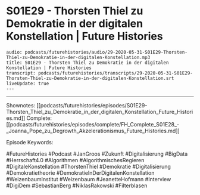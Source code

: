 # S01E29 - Thorsten Thiel zu Demokratie in der digitalen Konstellation | Future Histories

```audio-note
audio: podcasts/futurehistories/audio/29-2020-05-31-S01E29-Thorsten-Thiel-zu-Demokratie-in-der-digitalen-Konstellation.mp3
title: S01E29 - Thorsten Thiel zu Demokratie in der digitalen Konstellation | Future Histories
transcript: podcasts/futurehistories/transcripts/29-2020-05-31-S01E29-Thorsten-Thiel-zu-Demokratie-in-der-digitalen-Konstellation.srt
liveUpdate: true
---

```
---

Shownotes: [[podcasts/futurehistories/episodes/S01E29-Thorsten_Thiel_zu_Demokratie_in_der_digitalen_Konstellation_Future_Histories.md]]
Complete: [[podcasts/futurehistories/episodes/complete/FH_Complete_S01E28_-_Joanna_Pope_zu_Degrowth_Akzelerationismus_Future_Histories.md]]


Episode Keywords:

#FutureHistories #Podcast #JanGroos #Zukunft #Digitalisierung #BigData #Herrschaft4.0 #Algorithmen #AlgorithmischesRegieren #DigitaleKonstellation #ThorstenThiel #Demokratie #Digitalisierung #Demokratietheorie #DemokratieInDerDigitalenKonstellation #WeizenbaumInstitut #Weizenbaum #JeanetteHofmann #Interview #DigiDem #SebastianBerg #NiklasRakowski #Filterblasen
